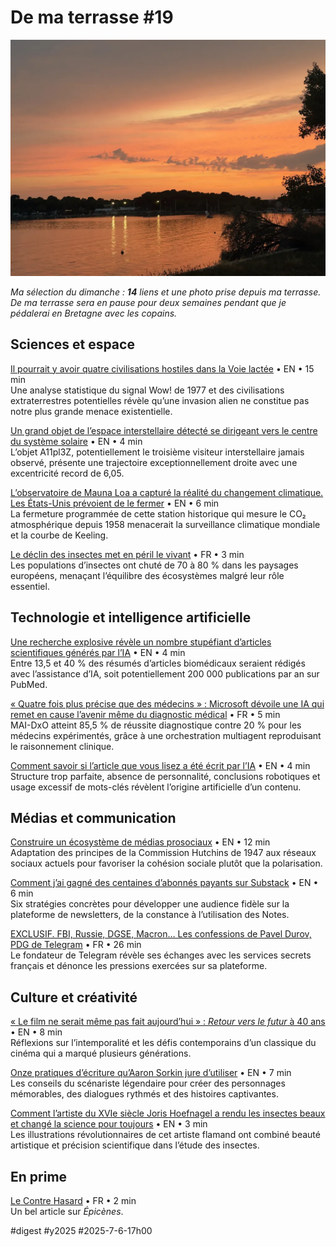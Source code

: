 # De ma terrasse #19

![Soir](_i/2025-07-04-214211.webp)

_Ma sélection du dimanche : **14** liens et une photo prise depuis ma terrasse. De ma terrasse sera en pause pour deux semaines pendant que je pédalerai en Bretagne avec les copains._

## Sciences et espace

[Il pourrait y avoir quatre civilisations hostiles dans la Voie lactée](https://flip.it/lCUzw_) • EN • 15 min  
Une analyse statistique du signal Wow! de 1977 et des civilisations extraterrestres potentielles révèle qu’une invasion alien ne constitue pas notre plus grande menace existentielle.

[Un grand objet de l’espace interstellaire détecté se dirigeant vers le centre du système solaire](https://futurism.com/interstellar-object-detected-center-solar-system) • EN • 4 min  
L’objet A11pl3Z, potentiellement le troisième visiteur interstellaire jamais observé, présente une trajectoire exceptionnellement droite avec une excentricité record de 6,05.

[L’observatoire de Mauna Loa a capturé la réalité du changement climatique. Les États-Unis prévoient de le fermer](https://theconversation.com/mauna-loa-observatory-captured-the-reality-of-climate-change-the-us-plans-to-shut-it-down-260403) • EN • 6 min  
La fermeture programmée de cette station historique qui mesure le CO₂ atmosphérique depuis 1958 menacerait la surveillance climatique mondiale et la courbe de Keeling.

[Le déclin des insectes met en péril le vivant](https://www.mnhn.fr/fr/le-declin-des-insectes-met-en-peril-le-vivant) • FR • 3 min  
Les populations d’insectes ont chuté de 70 à 80 % dans les paysages européens, menaçant l’équilibre des écosystèmes malgré leur rôle essentiel.

## Technologie et intelligence artificielle

[Une recherche explosive révèle un nombre stupéfiant d’articles scientifiques générés par l’IA](https://futurism.com/scientific-papers-ai-writing-generated) • EN • 4 min  
Entre 13,5 et 40 % des résumés d’articles biomédicaux seraient rédigés avec l’assistance d’IA, soit potentiellement 200 000 publications par an sur PubMed.

[« Quatre fois plus précise que des médecins » : Microsoft dévoile une IA qui remet en cause l’avenir même du diagnostic médical](https://www.lesnumeriques.com/intelligence-artificielle/4-fois-plus-precise-que-des-medecins-microsoft-devoile-une-ia-qui-menace-l-avenir-du-diagnostic-humain-n238980.html) • FR • 5 min  
MAI-DxO atteint 85,5 % de réussite diagnostique contre 20 % pour les médecins expérimentés, grâce à une orchestration multiagent reproduisant le raisonnement clinique.

[Comment savoir si l’article que vous lisez a été écrit par l’IA](https://www.fastcompany.com/91361531/how-to-tell-if-the-article-youre-reading-was-written-by-ai) • EN • 4 min  
Structure trop parfaite, absence de personnalité, conclusions robotiques et usage excessif de mots-clés révèlent l’origine artificielle d’un contenu.

## Médias et communication

[Construire un écosystème de médias prosociaux](https://www.noemamag.com/building-a-prosocial-media-ecosystem/) • EN • 12 min  
Adaptation des principes de la Commission Hutchins de 1947 aux réseaux sociaux actuels pour favoriser la cohésion sociale plutôt que la polarisation.

[Comment j’ai gagné des centaines d’abonnés payants sur Substack](https://flip.it/AHVmw5) • EN • 6 min  
Six stratégies concrètes pour développer une audience fidèle sur la plateforme de newsletters, de la constance à l’utilisation des Notes.

[EXCLUSIF. FBI, Russie, DGSE, Macron… Les confessions de Pavel Durov, PDG de Telegram](https://www.lepoint.fr/economie/exclusif-pavel-durov-pdg-de-telegram-je-prefere-mourir-plutot-qu-agir-contre-mes-valeurs-18-06-2025-2592399_28.php) • FR • 26 min  
Le fondateur de Telegram révèle ses échanges avec les services secrets français et dénonce les pressions exercées sur sa plateforme.

## Culture et créativité

[« Le film ne serait même pas fait aujourd’hui » : *Retour vers le futur* à 40 ans](https://www.theguardian.com/film/2025/jul/03/back-to-the-future-at-40) • EN • 8 min  
Réflexions sur l’intemporalité et les défis contemporains d’un classique du cinéma qui a marqué plusieurs générations.

[Onze pratiques d’écriture qu’Aaron Sorkin jure d’utiliser](https://nofilmschool.com/writing-tips-by-aaron-sorkin) • EN • 7 min  
Les conseils du scénariste légendaire pour créer des personnages mémorables, des dialogues rythmés et des histoires captivantes.

[Comment l’artiste du XVIe siècle Joris Hoefnagel a rendu les insectes beaux et changé la science pour toujours](https://www.openculture.com/?p=1123889) • EN • 3 min  
Les illustrations révolutionnaires de cet artiste flamand ont combiné beauté artistique et précision scientifique dans l’étude des insectes.

## En prime

[Le Contre Hasard](https://lecontrehasard.com/?p=2053) • FR • 2 min  
Un bel article sur *Épicènes*.

#digest #y2025 #2025-7-6-17h00 
